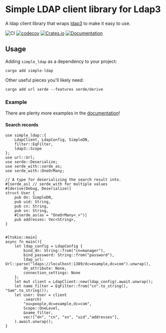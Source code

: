 # Simple LDAP client library for Ldap3

A ldap client library that wraps [ldap3](https://github.com/inejge/ldap3) to make it easy to use.

![CI](https://github.com/keaz/simple-ldap/actions/workflows/ci.yml/badge.svg)
[![codecov](https://codecov.io/gh/keaz/simple-ldap/branch/main/graph/badge.svg?token=WE8Z9IBZTS)](https://codecov.io/gh/keaz/simple-ldap)
[![Crates.io](https://img.shields.io/crates/v/simple-ldap)](https://crates.io/crates/simple-ldap)
[![Documentation](https://docs.rs/simple-ldap/badge.svg)](https://docs.rs/simple-ldap)

## Usage

Adding `simple_ldap` as a dependency to your project:

```commandline
cargo add simple-ldap
```

Other useful pieces you'll likely need:

```commandline
cargo add url serde --features serde/derive
```

### Example

There are plenty more examples in the [documentation](https://docs.rs/simple-ldap)!

#### Search records

```rust,no_run
use simple_ldap::{
    LdapClient, LdapConfig, SimpleDN,
    filter::EqFilter,
    ldap3::Scope
};
use url::Url;
use serde::Deserialize;
use serde_with::serde_as;
use serde_with::OneOrMany;

// A type for deserializing the search result into.
#[serde_as] // serde_with for multiple values
#[derive(Debug, Deserialize)]
struct User {
    pub dn: SimpleDN,
    pub uid: String,
    pub cn: String,
    pub sn: String,
    #[serde_as(as = "OneOrMany<_>")]
    pub addresses: Vec<String>,
}


#[tokio::main]
async fn main(){
    let ldap_config = LdapConfig {
        bind_dn: String::from("cn=manager"),
        bind_password: String::from("password"),
        ldap_url: Url::parse("ldaps://localhost:1389/dc=example,dc=com").unwrap(),
        dn_attribute: None,
        connection_settings: None
    };
    let mut client = LdapClient::new(ldap_config).await.unwrap();
    let name_filter = EqFilter::from("cn".to_string(), "Sam".to_string());
    let user: User = client
        .search(
        "ou=people,dc=example,dc=com",
        Scope::OneLevel,
        &name_filter,
        vec!["dn", "cn", "sn", "uid","addresses"],
    ).await.unwrap();
}
```
